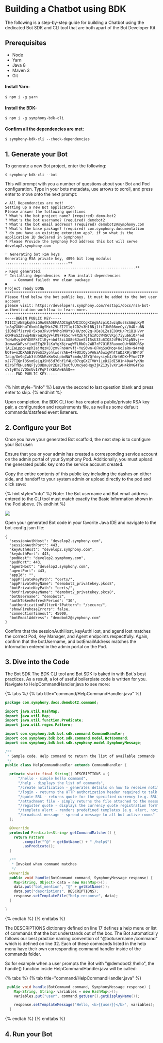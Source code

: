 # Building a Chatbot using BDK

The following is a step-by-step guide for building a Chatbot using the dedicated Bot SDK and CLI tool that are both apart of the Bot Developer Kit.  

## Prerequisites

* Node
* Yarn
* Java 8
* Maven 3
* Git

#### Install Yarn:

```text
$ npm i -g yarn

```

#### Install the BDK:

```text
$ npm i -g symphony-bdk-cli

```

#### Confirm all the dependencies are met:

```text
$ symphony-bdk-cli --check-dependencies
```

## 1. Generate your Bot

To generate a new Bot project, enter the following:

```text
$ symphony-bdk-cli --bot 

```

This will prompt with you a number of questions about your Bot and Pod configuration. Type in your bots metadata, use arrows to scroll, and press enter to move onto the next prompt:

```text
✔ All Dependencies are met!
Setting up a new Bot application
Please answer the following questions
? What's the bot project name? (required) demo-bot2
? What's the bot username? (required) demobot2
? What's the bot email address? (required) demobot2@symphony.com
? What's the base package? (required) com.symphony.documentation
? do you have an existing extension app?, if so what is the application ID declared in Symphony? 
? Please Provide the Symphony Pod address this bot will serve develop2.symphony.com

⠋ Generating bot RSA keys
Generating RSA private key, 4096 bit long modulus
.............................++
............................................................++
✔ Keys generated.
⠋ Installing dependencies  ✖ Ran install dependencies
    → Command failed: mvn clean package
✖
Project ready DONE
********************************************************************************************
Please find below the bot public key, it must be added to the bot user account
please visit: https://developers.symphony.com/restapi/docs/rsa-bot-authentication-workflow to learn more.
********************************************************************************************
-----BEGIN PUBLIC KEY-----
MIICIjANBgkqhkiG9w0BAQEFAAOCAg8AMIICCgKCAgEAzpiQJwzqUusEcAWqLKyM
lo8qZXUHhuT6kmb1UgSMxkZ9LZI7I1qfCD2v3HlBNj1fiTJkR08meCy//04DruBN
jiBbQTfJzryB+5xpu3RvUrhVhqRM8YsQHU/zo82q+XBe0LZa1E0OtH/Pc1B1HVvr
oOMFuSZJSwq4mB/eWz0gV+lK9FFS5crwFXZk7gfhIACcW4SCVKpj7iyu66iO/4ed
TqNwMsyiMY4XEFkfIlBy+nbdf3ciGG8e8JxeSlI5sU33u6IQ8JdFHslR1pN5vj++
3omwuSWPvsfixdEEq2HILKuYgX6jrwgWFLRbOs2WB7rP7O1R3RaoxeOU+N68ORSy
jALEaLppq+ephIajMgzNJJzmvFnoWrvfj+YuS6wn+6FWgSs6Mop+KoJaRo+94r4B
UQTe+nZDXASB1V0wSIXyohlwdrrAE+4F+UXzOybVAEaA6wxgWhTtWDJX9jrBM4Df
IaLg/Gn9qCwb3tUDSkRxKmSsLpbdNW7zmdm/JEYQfdoysiyb4/Nrt6DX+PYue7IP
xJ77TIQnl3SvmSeLqJSH65d76hf1f4Ld07cgGXZTVW+1LeDi2dIS01n40aAfyKNx
OZrGTfbHusNQFjy3UBmu8r2EaETbyCfUUmcye6Hqy3jKZ13ylvXr1AH4kRVG4TGs
cYtyBTslVQ5nUvIYPqPfrKECAwEAAQ==
-----END PUBLIC KEY-----


```

{% hint style="info" %}
Leave the second to last question blank and press enter to skip.
{% endhint %}

Upon completion, the BDK CLI tool has created a public/private RSA key pair, a configuration and requirements file, as well as some default commands/datafeed event listeners.  

## 2.  Configure your Bot

Once you have your generated Bot scaffold, the next step is to configure your Bot user:

Ensure that you or your admin has created a corresponding service account on the admin portal of your Symphony Pod. Additionally, you must upload the generated public key onto the service account created.  

Copy the entire contents of this public key including the dashes on either side, and handoff to your system admin or upload directly to the pod and click save:

{% hint style="info" %}
Note: The Bot username and Bot email address entered to the CLI tool must match exactly the Basic Information shown in the Pod above.
{% endhint %}

![](../../../../.gitbook/assets/screen-shot-2020-07-11-at-6.07.09-pm.png)

Open your generated Bot code in your favorite Java IDE and navigate to the bot-config.json file:

```text
{
  "sessionAuthHost": "develop2.symphony.com",
  "sessionAuthPort": 443,
  "keyAuthHost": "develop2.symphony.com",
  "keyAuthPort": 443,
  "podHost": "develop2.symphony.com",
  "podPort": 443,
  "agentHost": "develop2.symphony.com",
  "agentPort": 443,
  "appId": "",
  "appPrivateKeyPath": "certs/",
  "appPrivateKeyName": "demobot2_privatekey.pkcs8",
  "botPrivateKeyPath": "certs/",
  "botPrivateKeyName": "demobot2_privatekey.pkcs8",
  "botUsername": "demobot2",
  "authTokenRefreshPeriod": "30",
  "authenticationFilterUrlPattern": "/secure/",
  "showFirehoseErrors": false,
  "connectionTimeout": 45000,
  "botEmailAddress": "demobot2@symphony.com"
}
```

Confirm that the sessionAuthHost, keyAuthHost, and agentHost matches the correct Pod, Key Manager, and Agent endpoints respectfully. Again, confirm that the botUsername, and botEmailAddress matches the information entered in the admin portal on the Pod.

## 3. Dive into the Code

The Bot SDK The BDK CLI tool and Bot SDK is baked in with Bot's best practices.  As a result, a lot of useful boilerplate code is written for you.  Navigate to HelpCommandHandler.java to see more:

{% tabs %}
{% tab title="command/HelpCommandHandler.java" %}
```java
package com.symphony.docs.demobot2.command;

import java.util.HashMap;
import java.util.Map;
import java.util.function.Predicate;
import java.util.regex.Pattern;

import com.symphony.bdk.bot.sdk.command.CommandHandler;
import com.symphony.bdk.bot.sdk.command.model.BotCommand;
import com.symphony.bdk.bot.sdk.symphony.model.SymphonyMessage;

/**
 * Sample code. Help command to return the list of available commands
 */
public class HelpCommandHandler extends CommandHandler {

  private static final String[] DESCRIPTIONS = {
      "/hello - simple hello command",
      "/help - displays the list of commands",
      "/create notification - generates details on how to receive notification in this room",
      "/login - returns the HTTP authorization header required to talk to external system",
      "/quote BRL - returns quote for the specified currency (e.g. BRL)",
      "/attachment file - simply returns the file attached to the message",
      "/register quote - displays the currency quote registration form",
      "/template alert - renders predefined templates (e.g. alert, notification) based on your inputs",
      "/broadcast message - spread a message to all bot active rooms"
  };

  @Override
  protected Predicate<String> getCommandMatcher() {
    return Pattern
        .compile("^@" + getBotName() + " /help$")
        .asPredicate();
  }

  /**
   * Invoked when command matches
   */
  @Override
  public void handle(BotCommand command, SymphonyMessage response) {
    Map<String, Object> data = new HashMap<>();
    data.put("bot_mention", "@" + getBotName());
    data.put("descriptions", DESCRIPTIONS);
    response.setTemplateFile("help-response", data);
  }

}

```
{% endtab %}
{% endtabs %}

The DESCRIPTIONS dictionary defined on line 17 defines a help menu or list of commands that the bot understands out of the box.  The Bot automatically follows our best practice naming convention of "@botusername /command" which is defined on line 32.  Each of these commands listed in the help menu have their own corresponding command handler inside of the commands folder.  

So for example when a user prompts the Bot with "@demobot2 /hello", the handle\(\) function inside HelpCommandHandler.java will be called:

{% tabs %}
{% tab title="command/HelpCommandHandler.java" %}
```java
 public void handle(BotCommand command, SymphonyMessage response) {
    Map<String, String> variables = new HashMap<>();
    variables.put("user", command.getUser().getDisplayName());

    response.setTemplateMessage("Hello, <b>{{user}}</b>", variables);
  }
```
{% endtab %}
{% endtabs %}

## 4.  Run your Bot

